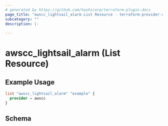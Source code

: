 ```yaml
---
# generated by https://github.com/hashicorp/terraform-plugin-docs
page_title: "awscc_lightsail_alarm List Resource - terraform-provider-awscc"
subcategory: ""
description: |-
  
---
```


# awscc_lightsail_alarm (List Resource)



## Example Usage

```terraform
list "awscc_lightsail_alarm" "example" {
  provider = awscc
}
```

<!-- schema generated by tfplugindocs -->
## Schema
